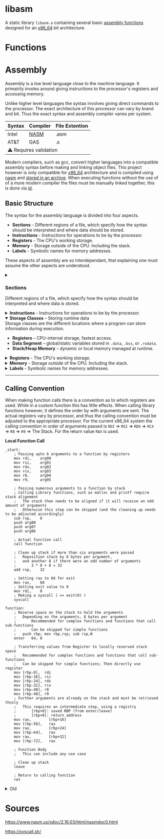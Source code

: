 # libasm
A static library `libasm.a` containing several basic [assembly functions](inc/libasm.h#L18) designed for an [x86_64](https://en.wikipedia.org/wiki/X86-64) bit architecture.

# Functions

# Assembly
Assembly is a low level language close to the machine language. It primairily involes around giving instructions to the processor's registers and accessing memory.

Unlike higher level languages the syntax involves giving direct commands to the processor. The exact architecture of this processor can vary by brand and bit. Thus the exact syntax and assembly compiler varies per system. 

<table>
  <thead>
    <tr>
	  <th>Syntax</th>
	  <th>Compiler</th>
	  <th>File Extention</th>
	</tr>
  </thead>
  <tbody>
    <tr>
      <td>Intel</td>
      <td><a href="https://www.nasm.us/xdoc/2.16.03/html/" target="_blank">NASM</a></td>
      <td>.asm</td>
    </tr>
    <tr>
      <td>AT&T</td>
      <td>GAS</td>
      <td>.s</td>
    </tr>
	<tr><td colspan=3>⚠️ Requires validation</td></tr>
  </tbody>
</table>

Modern compilers, such as gcc, convert higher languages into a compatible assembly syntax before making and linking object files. This project however is only compatible for [x86_64](https://en.wikipedia.org/wiki/X86-64) architecture and is compiled using [nasm](Makefile#L74) and [stored in an archive](Makefile#L67). When executing functions without the use of of a more modern compiler the files must be manually linked together, this is done via [ld](Makefile#L90).

## Basic Structure
The syntax for the assembly language is divided into four aspects.
- **Sections** - Different regions of a file, which specify how the syntax should be interpreted and where data should be stored.
- **Instructions** - Instructions for operations to be by the processor.
- **Registers** - The CPU's working storage.
- **Memory** - Storage outside of the CPU. Including the stack.
- **Labels** - Symbolic names for memory addresses.

These aspects of assembly are so interdependant, that explaining one must assume the other aspects are understood.
<details name=segment>
<summary>
	
### Sections
Different regions of a file, which specify how the syntax should be interpreted and where data is stored.
</summary>

<table>
  <thead>
    <tr><th colspan=2>Sections</th></tr>
  </thead>
  <tbody>
    <tr>
      <td>.data</td>
      <td>Initializes constants or variables with a set value.</td>
    </tr>
    <tr>
      <td>.bss</td>
      <td>Reserves space for variables with no initialized value.</td>
    </tr>
    <tr>
      <td>.text</td>
      <td>Executable code and function definition</td>
    </tr>
    <tr><td colspan=2>https://docs.oracle.com/cd/E19455-01/806-3773/elf-3/index.html</td></tr>
  </tbody>
</table>

https://www.tutorialspoint.com/assembly_programming/assembly_basic_syntax.htm

https://www.cs.yale.edu/flint/cs421/papers/x86-asm/asm.html

<a name="instructions"></a>
</details><details name=segment>
<summary><b>Instructions</b> - Instructions for operations to be by the processor.
</summary>

### Instructions

Instructions are given to the processor by the use of **mnemonics**. These keywords are translated into **Opcode**, which are numeric instructions which can be send to the processor. The available **mnemonics**, the **Opcode** they relate to, and the expected syntax _varies per architecture_, but are reasonably consistent for a given manufacturer.

The basic syntax for an instruction is a **mnemonic** followed by an **operand** or a label. Some instructions set Status Flag, which specific instructions can respond to. 

```assembly
; Instruction
<mnemonic> <operand>, <operand>

; Example
add	rdi,	rax
```

While there are typicaly _numerous_ **instructions** available, and you can expect the manufacturer to provide documentation for them, only a few handfulls are typically used.

---

<details><summary>$${\color{orange}\text{Setting register values}}$$</summary>

The ```mov``` instruction is used to set data to a register. While its name pronounced 'move' implies moving data form 1 operand to another, it actually copies and overwrites the information. There are subversions of the instruction such as ```movzx``` and ```movsx```, which are used to maintain data expected output for unsinged and signed numbers respectively.
```assembly
section	.text
CopyValue:
	; Set RAX to 23
	mov	rax,	23
	; Copy value from RAX to RDI
	;	RDI = RAX
	mov	rdi,	rax
	; Copy content from RAX to RDI
	;	RDI = *RAX
	mov	rdi,	[rax]
	; Copy specific content from RAX to RDI
	;	RDI = RAX->data
	mov	RDI,	[rax + 8]
```

The ```xchg``` command can be used to swap the values of 2 registers without the need of a third.
```assembly
section	.text
SwapValues:
	; Swap the values for RDI and RAX
	xchg	rdi,	rax
```

The ```lea``` can be used to retrieve the address of the operand, effectively dereferencing a pointer.
```assembly
section .data
	string	db	"lorem ipsum", 0
section	.text
Dereference:
	; Get the address for the litteral string
	lea	rdi,	[rel string]
```
</details>

<details><summary>$${\color{orange}\text{Manipulating register values}}$$</summary>

Numerous instructions exist to adjust the values of a register. The most commonly used are displayed below, and they are used for simple mathematical operations, such as incrementing, adding and multiplying. 
```assembly
section	.text
IncreaseAndDecrease:
	; Set RCX to 0
	xor	rcx,	rcx
	; ++RCX
	inc	rcx
	; --RCX
	dec	rcx
```

```assembly
section	.text
AddAndSubtract:
	; RSP += 8
	sub	rsp,	8
	; RSP -= 8
	add	rsp,	8
```

```assembly
section	.text
MultiplyAndDivide:
	mov	rdx,	3
	; RDX *= 2
	imul	rdx,	2
	; RDX = RDX * RDI
	imul	rdx,	rdi
	; RDX /= RAX
	idiv	rdx,	rax
```
</details>

<details><summary>$${\color{orange}\text{Stack manipulation}}$$</summary>

There are several approached to allocated memory for the stack. The ```enter``` and ```leave``` instructions can be used at the start of a functions to claim space on the stack, and restoring it before returning. This can also be done manually by manipulating the stack pointers stored on **RSP** and **RBP** using ```push```, ```pop``` and ```mov``` in a specific order. Through either approach **RSP** and **RBP** use eachother to store their original values, allowing the user to manipulate the stack and, asuming the user doesn't corrupt their values, and restore their values at the end.

Using a combination of ```push``` and ```pop``` or ```sub rsp, 8``` and ```add rsp, 8``` a user can then claim space on the stack and use this space as desired. It can be considered counter-intuitive, but ```sub``` is used to increase the stack size, and ```add``` is used to decrease the stack size. When using the ```push``` and ```pop``` instructions the information is copied to the stack, and retrieved using the 'last in, first out' principle.

It is important to note that some functions assume the stack to be alligned to 16 bytes. When calling such functions while unalined causes segfaults. Each ```push``` is equal to ```sub rsp, 8``` and the user should keep in mind that he should always push an even (% 16) amount before calling other functions.
```assembly
section	.text
Function:
	; Store base pointer in stack
	push	rbp
	; Store new stack base in base pointer
	mov		rsp,	rbp
	; Copy RDI and RSI into stack RSP
	push	rdi
	push	rsi
	; Read from stack
	mov	rdi,	[rsp + 8]
	mov	rsi,	[rsp]
	; Reserve space on stack
	sub	rsp,	8
	; Free space from stack
	add	rsp,	8
	; Retrieve and remove data from stack
	pop	rcx	; was RSI
	pop	rdx	; was RDI
	; Restore stack
	mov	rbp,	rsp
	pop	rbp
	; return function
	ret
```
</details>

<details><summary>$${\color{orange}\text{Bitwise operations}}$$</summary>

Comparing bits and storing the results have 3 basic comparisons: `and`, `or`, `xor`. Setting all bits in the destination operand to either true or false depending on the comparison. A simple inversion operation `not` can also be executed swapping true and false. The final 3 comparisons `nand`, `nor`, `nxor` (which might not exist for the architecture) combine the basic operations and the inversion into a single instruction. Creating all meaningful possible comparison results.

| Mnemonic | Syntax | Status Flag | Description | Use case |
| :------- | :----- | :---------: | :---------- | :------- |
| and | `and <dst>, <src>` | ✅ | Sets true of both bits are true | Masking bits |
| or | `or <dst>, <src>` | ✅ | Sets true of either bit is true | Bit flags |
| xor | `xor <dst>, <src>` | ✅ | Sets true of only one bit is true | Toggling bits |
| not | `not <dst>` | ❌ | Sets true if false | Inverting bits |
| shl | `shl <dst>, <imm>` | ✅ | Shift bits left | 2^imm |
| shr | `shr <dst>, <imm>` | ✅ | Shift bits right | 0.5^imm |
| sar | `sar <dst>, <imm>` | ✅ | Shift bits right<br>Preserving signed bit | 0.5^imm |

<table>
	<thead>
		<tr>
			<th rowspan=2>Instruction</th>
			<th colspan=5>1 byte register</th>
		</tr>
		<tr>
			<th><code>&lt;dst&gt;, &lt;src&gt;</code><br><code>11111111, 11111111</code></th>
			<th><code>&lt;dst&gt;, &lt;src&gt;</code><br><code>11111111, 00000000</code></th>
			<th><code>&lt;dst&gt;, &lt;src&gt;</code><br><code>00000000, 11111111</code></th>
			<th><code>&lt;dst&gt;, &lt;src&gt;</code><br><code>00000000, 00000000</code></th>
		</tr>
	</thead>
	<tbody>
		<tr>
			<th><code>and &lt;dst&gt;, &lt;src&gt;</code><br>Sets true if both bits are true</td>
			<td>11111111</td>
			<td>00000000</td>
			<td>00000000</td>
			<td>00000000</td>
		</tr>
		<tr>
			<th><code>or &lt;dst&gt;, &lt;src&gt;</code><br>Sets true if either bit is true</td>
			<td>11111111</td>
			<td>11111111</td>
			<td>11111111</td>
			<td>00000000</td>
		</tr>
		<tr>
			<th><code>xor &lt;dst&gt;, &lt;src&gt;</code><br>Sets true if only one bit is true</td>
			<td>00000000</td>
			<td>11111111</td>
			<td>11111111</td>
			<td>00000000</td>
		</tr>
		<tr>
			<th></th>
			<th><code>&lt;dst&gt;</code><br><code>11111111</code></th>
			<th><code>&lt;dst&gt;</code><br><code>00000000</code></th>
		</tr>
		<tr>
			<th><code>xor &lt;dst&gt;, &lt;dst&gt;</code><br>Sets to 0</td>
			<td>00000000</td>
			<td>00000000</td>
		</tr>
		<tr>
			<th><code>not &lt;dst&gt;</code></br>Sets true if bit is false</td>
			<td>00000000</td>
			<td>11111111</td>
		</tr>
	</tbody>
</table>
</details>

<details><summary>$${\color{orange}\text{Jumping and the Status Flag}}$$</summary>

The conditional jump commands read the [Status Flag](https://en.wikipedia.org/wiki/FLAGS_register) for certain flags. If their conditions are met they they can be used to jump to the indicated **label**. The status flags are set by certain **instructions** and combining them with **conditional jumps** and **labels** allow for structures such as **if statements**, **while loops** and **error handling**.

The ```test``` and ```cmp``` **instructions** are specifically designed to set the **Status Flag** flags, however instructions such as the mathematical ```inc```, ```add```, ```imul``` and bitwise instructions can also set them.
<table>
	<thead>
		<tr>
			<th>Instruction</th>
			<th>Description</th>
			<th>Status Flag</th>
		</tr>
	</thead>
	<tbody>
			<td><code>test &lt;src1&gt;, &lt;src2&gt;</code></td>
			<td>Used to evaluate whether specific bits are set.<br>Executes the <code>and</code> instructions, without overwriting the src.</td>
			<td rowspan=2>PF<br>ZF<br>SF</td>
		</tr>
		<tr>
			<td><code>test &lt;src&gt;, &lt;src&gt;</code></td>
			<td>Used to check for <code>NULL</code><br>Comparing two identical values sets the <a href=https://en.wikipedia.org/wiki/Zero_flag target="_blank">ZF (Zero Flag)</a> if the value is 0.</td>
		</tr>
		<tr>
			<td><code>cmp &lt;src1&gt;, &lt;src2&gt;</code></td>
			<td>Use to compare values.<br>Executes the <code>sub</code> instructions, without overwriting the src.</td>
			<td>CF<br>PF<br>AF<br>ZF<br>SF<br>OF</td>
		</tr>
	<tr>
		<td colspan=3>⚠️ Given the same arguments, the instructions <code>cmp</code> and <code>test</code> set different flags. while <code>test</code> is a more efficient instruction, they are <b><u><i>not interchangeable</i></u></b>.</td>
	</tr>
	</tbody>
</table>

**Conditional jump** instructions can read the **Status Flag** and if the required flags are (un)set, then it redirections the process to the instructed **label**
```assembly
section	.text
Function:
	; if (rdi == NULL) return;
	test	rdi,	rdi
	jz	.Return

; rcx = 0;
	xor	rcx,	rcx

; while (rcx < 10) ++rcx;
.WhileLoop:
	cmp	rcx,	10
	je	.Break
	inc	rcx
	jmp	.WhileLoop
.Break:

.Return:
	ret
```
<table>
	<thead>
		<tr>
			<th>Instructions</th>
			<th>Status Flags</th>
			<th><code>test</code></th>
			<th><code>cmp</code></th>
			<th>Notes</th>
		</tr>
	</thead>
	<tbody>
		<tr>
			<td>jmp</td>
			<td></td>
			<td colspan="3">Unconditional</td>
		</tr>
		<tr><th colspan=5></th></tr>
		<tr>
			<td>je</td>
			<td rowspan="2"><code>ZF=1</code></td>
			<td></td>
			<td><code>if (x == y)</code></td>
			<td></td>
		</tr>
		<tr>
			<td>jz</td>
			<td><code>if (x & y == 0)</code></td>
			<td></td>
			<td></td>
		</tr>
		<tr>
			<td>jne</td>
			<td rowspan="2"><code>ZF=0</code></td>
			<td></td>
			<td><code>if (x != y)</code></td>
			<td></td>
		</tr>
		<tr>
			<td>jnz</td>
			<td><code>if (x & y != 0)</code></td>
			<td></td>
			<td></td>
		</tr>
		<tr><th colspan=5></th></tr>
		<tr>
			<td>jg</td>
			<td><code>ZF=0 && OF=SF</code></td>
			<td>❌</td>
			<td><code>if (x > y)</code></td>
			<td rowspan=4>signed</td>
		</tr>
		<tr>
			<td>jge</td>
			<td><code>OF=SF</code></td>
			<td>❌</td>
			<td><code>if (x >= y)</code></td>
		</tr>
		<tr>
			<td>jl</td>
			<td><code>ZF=0 && OF!=SF</code></td>
			<td>❌</td>
			<td><code>if (x < y)</code></td>
		</tr>
		<tr>
			<td>jle</td>
			<td><code>ZF=1 || OF!=SF</code></td>
			<td>❌</td>
			<td><code>if (x <= y)</code></td>
		</tr>
		<tr>
			<td>ja</td>
			<td><code>ZF=0 && CF=0</code></td>
			<td>❌</td>
			<td><code>if (x > y)</code></td>
			<td rowspan=4>unsigned</td>
		</tr>
		<tr>
			<td>jae</td>
			<td><code>CF=0</code></td>
			<td>❌</td>
			<td><code>if (x >= y)</code></td>
		</tr>
		<tr>
			<td>jb</td>
			<td><code>CF=1</code></td>
			<td>❌</td>
			<td><code>if (x < y)</code></td>
		</tr>
		<tr>
			<td>jbe</td>
			<td><code>ZF=1 || CF=1</code></td>
			<td>❌</td>
			<td><code>if (x <= y)</code></td>
		</tr>
		<tr><th colspan=5></th></tr>
		<tr>
			<td>js</td>
			<td><code>SF=1</code></td>
			<td><code>if (x & y < 0)</code> Most Significant Bit</td>
			<td>⚠️ Use jl instead</td>
			<td>Negative</td>
		</tr>
		<tr>
			<td>jns</td>
			<td><code>SF=0</code></td>
			<td><code>if (x & y >= 0)</code> Most Significant Bit</td>
			<td>⚠️ Use jge instead</td>
			<td>Positive</td>
		</tr>
		<tr>
			<td>jo</td>
			<td><code>OF=1</code></td>
			<td></td>
			<td></td>
			<td>Overflow</td>
		</tr>
		<tr>
			<td>jno</td>
			<td><code>SOF=0</code></td>
			<td></td>
			<td></td>
			<td>No overflow</td>
		</tr>
	</tbody>
</table>

</details>

</details>

<details open name=segment>
<summary><b>Storage Classes</b> – Storing runtime data</summary>
Storage classes are the different locations where a program can store information during execution.

- **Registers** – CPU-internal storage, fastest access.
- **Data Segment** – global/static variables stored in `.data`, `.bss`, or `.rodata`.
- **Stack/Heap Memory** – dynamic or local memory managed at runtime.
</details>


<details open name=segment>
<summary><b>Registers</b> - The CPU's working storage.</summary>

### Registers
Registers are sections of the CPU where information can be stored. On a x86_64 system each register can store 64-bits worth of data. They can be used to directly store information, or as an intermediate step required to transfer data between variables.
While in theory all registers can be used to hold any data, there is good practise in place to maintain stability and reliability, preventing unexpected behavior. To this end registers are defined in two type: Caller Saved registers (Scratch) and Callee Saved registers (Preserved), and each register has an intended purpose.

<table border="1" >
	<colgroup>
		<col>
		<col>
		<col>
		<col span="8" style="width: 23px;">
		<col style="width: 480px;">
	</colgroup>
	<thead>
		<tr><th colspan=12 style="text-align: center">Intel X86 Architecture</th></tr>
		<tr>
			<th>Name</th>
			<th>Caller/Callee saved</th>
			<th>Calling convetion</th>
			<th colspan=8>Bytes</th>
			<th>Notes</th>
		</tr>
	</thead>
	<tbody>
		<!-- RAX Accumulator -->
		<tr>
			<td rowspan=4>Accumulator</td>
			<td rowspan=4>🔥 Scratch</td>
			<td rowspan=4>Return value<br>syscall ID</td>
			<td colspan=8>RAX</td>
		</tr>
		<tr>
			<td colspan=4></td>
			<td colspan=4>EAX</td>
		</tr>
		<tr>
			<td colspan=6></td>
			<td colspan=2>AX</td>
		</tr>
		<tr>
			<td colspan=6></td>
			<td colspan=1>AH</td>
			<td colspan=1>AL</td>
		</tr>
		<!-- RBX Base -->
		<tr>
			<td rowspan=4>Base</td>
			<td rowspan=4>🛡️ Preserved</td>
			<td rowspan=4></td>
			<td colspan=8>RBX</td>
		</tr>
		<tr>
			<td colspan=4></td>
			<td colspan=4>EBX</td>
		</tr>
		<tr>
			<td colspan=6></td>
			<td colspan=2>BX</td>
		</tr>
		<tr>
			<td colspan=6></td>
			<td colspan=1>BH</td>
			<td colspan=1>BL</td>
		</tr>
		<!-- RCX Counter -->
		<tr>
			<td rowspan=4>Counter</td>
			<td rowspan=4>🔥 Scratch</td>
			<td rowspan=4>ARG03</td>
			<td colspan=8>RCX</td>
		</tr>
		<tr>
			<td colspan=4></td>
			<td colspan=4>ECX</td>
		</tr>
		<tr>
			<td colspan=6></td>
			<td colspan=2>CX</td>
		</tr>
		<tr>
			<td colspan=6></td>
			<td colspan=1>CH</td>
			<td colspan=1>CL</td>
		</tr>
		<!-- RDX Data -->
		<tr>
			<td rowspan=4>Data</td>
			<td rowspan=4>🔥 Scratch</td>
			<td rowspan=4>ARG02</td>
			<td colspan=8>RDX</td>
		</tr>
		<tr>
			<td colspan=4></td>
			<td colspan=4>EDX</td>
		</tr>
		<tr>
			<td colspan=6></td>
			<td colspan=2>DX</td>
		</tr>
		<tr>
			<td colspan=6></td>
			<td colspan=1>DH</td>
			<td colspan=1>DL</td>
		</tr>
		<!-- RSI Source -->
		<tr>
			<td rowspan=4>Source</td>
			<td rowspan=4>🔥 Scratch</td>
			<td rowspan=4>ARG01</td>
			<td colspan=8>RSI</td>
		</tr>
		<tr>
			<td colspan=4></td>
			<td colspan=4>ESI</td>
		</tr>
		<tr>
			<td colspan=6></td>
			<td colspan=2>SI</td>
		</tr>
		<tr>
			<td colspan=7></td>
			<td colspan=1>SIL</td>
		</tr>
		<!-- RDI Destination -->
		<tr>
			<td rowspan=4>Destination</td>
			<td rowspan=4>🔥 Scratch</td>
			<td rowspan=4>ARG00</td>
			<td colspan=8>RDI</td>
		</tr>
		<tr>
			<td colspan=4></td>
			<td colspan=4>EDI</td>
		</tr>
		<tr>
			<td colspan=6></td>
			<td colspan=2>DI</td>
		</tr>
		<tr>
			<td colspan=7></td>
			<td colspan=1>DIL</td>
		</tr>
		<!-- RSP Stack Pointer -->
		<tr>
			<td rowspan=4>Stack Pointer</td>
			<td rowspan=4>🛡️ Preserved</td>
			<td rowspan=4>ARG06+</td>
			<td colspan=8>RSP</td>
			<td rowspan=4><b>The stack</b><br><br>Should be altered using sub/add, maintaining 16 byte alignment.<br>Can also be altered with push/pop, each alters it by 8 bytes.<br>⚠️ Misalignement can cause segmentation faults.</td>
		</tr>
		<tr>
			<td colspan=4></td>
			<td colspan=4>ESP</td>
		</tr>
		<tr>
			<td colspan=6></td>
			<td colspan=2>SP</td>
		</tr>
		<tr>
			<td colspan=7></td>
			<td colspan=1>SPL</td>
		</tr>
		<!-- RBP Stack Base Pointer -->
		<tr>
			<td rowspan=4>Stack Base Pointer</td>
			<td rowspan=4>🛡️ Preserved</td>
			<td rowspan=4></td>
			<td colspan=8>RBP</td>
			<td rowspan=4>RBP is used to maintain the stack between a function start and end.<br>At the beginning of the funciton its value should be stored on the stack (push) and then the new value of the stack should be stored on RBP (mov).<br><pre>push RBP<br>mov RBP, RSP</pre>When a function completes these steps can be reversed, restoring the stack.<pre>mov RSP, RBP<br>pop RBP</pre>
		</tr>
		<tr>
			<td colspan=4></td>
			<td colspan=4>EBP</td>
		</tr>
		<tr>
			<td colspan=6></td>
			<td colspan=2>BP</td>
		</tr>
		<tr>
			<td colspan=7></td>
			<td colspan=1>BPL</td>
		</tr>
		<!-- R8 -->
		<tr>
			<td rowspan=32>General Purpose</td>
			<td rowspan=4>🔥 Scratch</td>
			<td rowspan=4>ARG04</td>
			<td colspan=8>R8</td>
		</tr>
		<tr>
			<td colspan=4></td>
			<td colspan=4>R8D</td>
		</tr>
		<tr>
			<td colspan=6></td>
			<td colspan=2>R8W</td>
		</tr>
		<tr>
			<td colspan=7></td>
			<td colspan=1>R8B</td>
		</tr>
		<!-- R9 -->
		<tr>
			<!-- <td rowspan=4></td> -->
			<td rowspan=4>🔥 Scratch</td>
			<td rowspan=4>ARG05</td>
			<td colspan=8>R9</td>
		</tr>
		<tr>
			<td colspan=4></td>
			<td colspan=4>R9D</td>
		</tr>
		<tr>
			<td colspan=6></td>
			<td colspan=2>R9W</td>
		</tr>
		<tr>
			<td colspan=7></td>
			<td colspan=1>R9B</td>
		</tr>
		<!-- R10 -->
		<tr>
			<!-- <td rowspan=4></td> -->
			<td rowspan=4>🔥 Scratch</td>
			<td rowspan=4></td>
			<td colspan=8>R10</td>
		</tr>
		<tr>
			<td colspan=4></td>
			<td colspan=4>R10D</td>
		</tr>
		<tr>
			<td colspan=6></td>
			<td colspan=2>R10W</td>
		</tr>
		<tr>
			<td colspan=7></td>
			<td colspan=1>R10B</td>
		</tr>
		<!-- R11 -->
		<tr>
			<!-- <td rowspan=4></td> -->
			<td rowspan=4>🔥 Scratch</td>
			<td rowspan=4></td>
			<td colspan=8>R11</td>
		</tr>
		<tr>
			<td colspan=4></td>
			<td colspan=4>R11D</td>
		</tr>
		<tr>
			<td colspan=6></td>
			<td colspan=2>R11W</td>
		</tr>
		<tr>
			<td colspan=7></td>
			<td colspan=1>R11B</td>
		</tr>
		<!-- R12 -->
		<tr>
			<!-- <td rowspan=4></td> -->
			<td rowspan=4>🛡️ Preserved</td>
			<td rowspan=4></td>
			<td colspan=8>R12</td>
		</tr>
		<tr>
			<td colspan=4></td>
			<td colspan=4>R12D</td>
		</tr>
		<tr>
			<td colspan=6></td>
			<td colspan=2>R12W</td>
		</tr>
		<tr>
			<td colspan=7></td>
			<td colspan=1>R12B</td>
		</tr>
		<!-- R13 -->
		<tr>
			<!-- <td rowspan=4></td> -->
			<td rowspan=4>🛡️ Preserved</td>
			<td rowspan=4></td>
			<td colspan=8>R13</td>
		</tr>
		<tr>
			<td colspan=4></td>
			<td colspan=4>R13D</td>
		</tr>
		<tr>
			<td colspan=6></td>
			<td colspan=2>R13W</td>
		</tr>
		<tr>
			<td colspan=7></td>
			<td colspan=1>R13B</td>
		</tr>
		<!-- R14 -->
		<tr>
			<!-- <td rowspan=4></td> -->
			<td rowspan=4>🛡️ Preserved</td>
			<td rowspan=4></td>
			<td colspan=8>R14</td>
		</tr>
		<tr>
			<td colspan=4></td>
			<td colspan=4>R14D</td>
		</tr>
		<tr>
			<td colspan=6></td>
			<td colspan=2>R14W</td>
		</tr>
		<tr>
			<td colspan=7></td>
			<td colspan=1>R14B</td>
		</tr>
		<!-- R15 -->
		<tr>
			<!-- <td rowspan=4></td> -->
			<td rowspan=4>🛡️ Preserved</td>
			<td rowspan=4></td>
			<td colspan=8>R15</td>
		</tr>
		<tr>
			<td colspan=4></td>
			<td colspan=4>R15D</td>
		</tr>
		<tr>
			<td colspan=6></td>
			<td colspan=2>R15W</td>
		</tr>
		<tr>
			<td colspan=7></td>
			<td colspan=1>R15B</td>
		</tr>
	</tbody>
</table>

Any information stored in a Scratch register is allowed to be altered by any function. While a function could store temporary information in a Scratch register, when calling other functions it may never asume they remain unaltered. Thus, when calling other functions it should store its information in other locations.

When a function alters a Preserved register, it must restore the register before returning to another function. Each function may expect the Preserved register between calls of sub-functions. 
A notable Preserved register is `rsp` (using `rbp` to maintain and store temporary states), which is used to store larger chunks of information. `rsp` is often referred to as 'the stack'.
</details>

<details open name=segment>
<summary><b>Memory</b> - Storage outside of the CPU. Including the stack.</summary>

### Memory
</details>

<details open name=segment>
<summary><b>Labels</b> - Symbolic names for memory addresses.</summary>

### Labels
Labels in assembly are symbolic names for memory addresses. They are used to define locations in the code base to move around between. Accessing labels can be done in 3 ways:
- **Process Flow** - Labels are passed over by the instruction flow.
- **Jumps** - Continue process at the specified jump. Jump statements can be conditional and can be reconised by their `j**` syntax.
- **Calls** - Using `call` to access a label stores the previous address on the stack. Then using `ret` returns the process to the old address. Effectively turning the label into a **function**.

```assembly
section .text
Label:
	extern	Function
	call	Function
```
```assembly
section .text
; Function asscessible from other files
global	Function
Function:
	push	rbp
	mov		rbp,	rsp
	; do things
	mov		rsp,	rbp
	pop		rbp
	ret
```
```assembly
section .text
;  While loop
	xor	rcx,	rcx
Loop:
	inc	rcx
	cmp	rcx,	10
	jl	Loop
```
```assembly
section .text
; if statement
If:
	cmp	rdi,	rsi
	jne False
True:
	; Do something
	jmp	EndIf
False:
	; Do something else
EndIf:
```
</details>

---

## Calling Convention
When making function calls there is a convention as to which registers are used. While in a custom function this has little effects. When calling library functions however, it defines the order by with arguments are sent. The actual registers vary by processor, and thus the calling convention must be adjusted to the appropriate processor. For the current x86_64 system the calling convention in order of arguments passed is `RDI` => `RSI` => `RDX` => `RCX` => `R8` => `R9` => The Stack. For the return value `RAX` is used.

**Local Function Call**
```assembly
_start:
	; Passing upto 6 arguments to a function by registers
	mov	rdi,	arg00
	mov	rsi,	arg01
	mov	rdx,	arg02
	mov	rcx,	arg03
	mov	r8,		arg04
	mov	r9,		arg05

	; Passing numerous arguments to a function by stack
	; Calling Library functions, such as malloc and printf require stack alignment
	;	The stack then needs to be aligned if it will receive an odd amount of arguments
	;	Otherwise this step can be skipped (and the cleaning up needs to be adjusted accordingly)
	sub	rsp,	8
	push arg08
	push arg07
	push arg06

	; Actual function call
	call function

	; Clean up stack if more than six arguments were passed
	;	Reposition stack by 8 bytes per argument, 
	;	and another 8 if there were an odd number of arguments
	;		3 * 8 + 8 = 32
	add	rsp,	32

	; Setting rax to 60 for exit
	mov	rax,	60
	; Setting exit value to 0
	mov rdi,	0
	; Making a syscall ( => exit(0) )
	syscall

function:
	; Reserve space on the stack to hold the arguments
	;	Depending on the arguments, 8 bytes per argument
	;		Recommended for complex functions and functions that call sub-functions
	;		Can be skipped for simple functions
	;	push rbp; mov rbp,rsp; sub rsp,N
	enter	64,	0

	; Transferring values from Register to locally reserved stack space
	;	Recommended for complex functions and functions that call sub-functions
	;	Can be skipped for simple functions; Then directly use register
	mov [rbp-8],  rdi
	mov [rbp-16], rsi
	mov [rbp-24], rdx
	mov [rbp-32], rcx
	mov [rbp-40], r8
	mov [rbp-48], r9
	; Further arguments are already on the stack and must be retrieved thusly
	;	This requires an intermediate step, using a registry
	;		[rbp+0]: saved RBP (from enter/leave)
	;		[rbp+8]: return address
	mov	rax,		[rbp+16]
	mov	[rbp-56],	rax
	mov	rax,		[rbp+24]
	mov	[rbp-64],	rax
	mov	rax,		[rbp+32]
	mov	[rbp-72],	rax

	; Function Body
	;	This can include any use case

	; Clean up stack
	leave

	; Return to calling function
	ret
```





















<details><summary>Old</summary>

**Data Movement**

Transferring data can be done between two operands, one of which must be a register operand, the other can be either a register operand and a memory operand.

| Mnemonic | Syntax | Status Flag | Description | Use case |
| :------- | :----- | :---------: | :---------- | :------- |
| mov      | `mov <dst>, <src>` | ❌ | Overwrites dst with src | Data transfer |
| movzx    | `movzx <dst>, <src>` | ❌ | Overwrites dst with src, <br>setting remaining bits to 0. | Data transfer from small register to larger register |
| movsx    | `movsx <dst>, <src>` | ❌ | Overwrites dst with src, <br>setting remaining bits to 0 (positive) or 1 (negative) | Data transfer from small register to larger register, <br> for signed values |
| xchg     | `xchg <reg1>, <reg2>` | ❌ | Swaps data between two operands | Swapping data |
| lea      | `lea <dst>, [<mem>]` | ❌ | Copy selected memory address in register | Pointers |
| push     | `push <register>` | ❌ | Decrements stackpointer `rsp`. <br>Then copies register's data to it | Storing data |
| pop      | `pop <register>` | ❌ | Copies stack top data to register. <br>Then increments stack pointer `rsp` | Retrieving data |

**Arithmetic**

| Mnemonic | Syntax | Status Flag | Description | Use case |
| :------- | :----- | :---------: | :---------- | :------- |
| inc | `inc <register>` | ✅ | Increases registers value by 1 | Counter |
| dec | `dec <register>` | ✅ | Decreases registers value by 1 | Counter |
| add | `add <dst>, <src>` | ✅ | Adds value of src to dst | Integer addition |
| sub | `sub <dst>, <src>` | ✅ | Subtracts the value of src from dst | Integer subtraction |
| mul | `mul <src>` | ✅ | Multiplies the value stored in `rax` by src storing it in `rdx:rax` | Integer multiplication |
| imul | `imul <src>`<br>(other syntaxes available) | ✅ | Multiplies the value stored in `rax` by src storing it in `rdx:rax` | Signed Integer multiplication |
| div | `div <src>` | ❌ | Divides the value stored in `rax` by src<br>The remainder is stored in `rdx` | Integer division |
| idiv | `idiv <src>` | ❌ | Divides the value stored in `rax` by src<br>The remainder is stored in `rdx` | Signed Integer division |

**Bitwise operations**

Comparing bits and storing the results have 3 basic comparisons: `and`, `or`, `xor`. Setting all bits in the destination operand to either true or false depending on the comparison. A simple inversion operation `not` can also be executed swapping true and false. The final 3 comparisons `nand`, `nor`, `xor` (which might not exist for the architecture) combine the basic operations and the inversion into a single instruction. Creating all meaningful possible comparison results.

| Mnemonic | Syntax | Status Flag | Description | Use case |
| :------- | :----- | :---------: | :---------- | :------- |
| and | `and <dst>, <src>` | ✅ | Sets true of both bits are true | Masking bits |
| or | `or <dst>, <src>` | ✅ | Sets true of either bit is true | Bit flags |
| xor | `xor <dst>, <src>` | ✅ | Sets true of only one bit is true | Toggling bits |
| not | `not <dst>` | ❌ | Sets true if false | Inverting bits |
| shl | `shl <dst>, <imm>` | ✅ | Shift bits left | 2^imm |
| shr | `shr <dst>, <imm>` | ✅ | Shift bits right | 0.5^imm |
| sar | `sar <dst>, <imm>` | ✅ | Shift bits right<br>Preserving signed bit | 0.5^imm |

<table>
	<thead>
		<tr>
			<th></th>
			<th>Input</th>
			<th></th>
		</tr>
		<tr>
			<th><code>&lt;dst&gt;</code></th>
			<td>11001100</td>
			<td></td>
		</tr>
		<tr>
			<th><code>&lt;src&gt;</code></th>
			<td>11110000</td>
			<td></td>
		</tr>
		<tr>
			<th>Instruction</th>
			<th>Output</th>
			<th><code>not &lt;dst&gt;</code></th>
		</tr>
	</thead>
	<tbody>
		<tr>
			<td><code>not &lt;dst&gt;</code></td>
			<td>00110011</td>
			<td></td>
		</tr>
		<tr><td colspan=3></td></tr>
		<tr>
			<td><code>and &lt;dst&gt;, &lt;src&gt;</code></td>
			<td>11000000</td>
			<td>00111111 (nand)</td>
		</tr>
		<tr>
			<td><code>or &lt;dst&gt;, &lt;src&gt;</code></td>
			<td>11111100</td>
			<td>00000011 (nor)</td>
		</tr>
		<tr>
			<td><code>xor &lt;dst&gt;, &lt;src&gt;</code></td>
			<td>00111100</td>
			<td>11000011 (nxor)</td>
		</tr>
		<tr>
			<td><code>xor &lt;dst&gt;, &lt;dst&gt;</code></td>
			<td>00000000</td>
			<td>11111111 (nxor)</td>
		</tr>
		<tr><td colspan=3></td></tr>
		<tr>
			<td><code>shl &lt;dst&gt;, 3;</code></td>
			<td>01100000</td>
			<td></td>
		</tr>
		<tr>
			<td><code>shr &lt;dst&gt;, 3;</code></td>
			<td>00011001</td>
			<td></td>
		</tr>
		<tr>
			<td><code>sar &lt;dst&gt;, 3;</code></td>
			<td>11111001</td>
			<td></td>
		</tr>
	</tbody>
</table>

**Control Flow**

| Mnemonic | Syntax | Status Flag | Jump condition | Description | Use case |
| :------- | :----- | :---------: | :------------: | :---------- | :------- |
| call     | `call <label>` | ❌ | Always | Stores current address in stack. Moves to label. | 'Function' calling |
| ret      | `ret` | ❌ | Always | Returns to address stored in stack by `call` | Return from 'function' |
| jmp      | `jmp <label>` | ❌ | Always | Jump to label | while loop |

Conditional jumps using cmp
| Mnemonic | Syntax | Status Flag | Jump condition | Description | Use case |
| :------- | :----- | :---------: | :------------: | :---------- | :------- |
| cmp      | `cmp <src1>, <src2>` | ✅ |  | Executes `sub` without storing result<br>Updates flags OF SF ZF AF PF CF<br>FLAGS 00001000 11010101 | conditions<br>< <= > >= == != |
| je/jz    | `je <label>`  | ❌ | `ZF=1` | If equal |  if (x == y) |
| jne/jnz  | `jne <label>` | ❌ | `ZF=0` | If not equal | if (x != y) |
| jg       | `jg <label>`  | ❌ | `ZF=0 && OF=SF` | If greater than | if (x > y) |
| jge      | `jge <label>` | ❌ | `OF=SF` | If equal or greater than | if (x >= y) |
| jl       | `jl <label>`  | ❌ | `ZF=0 && OF!=SF` | If less than | if (x < y) |
| jle      | `jle <label>` | ❌ | `OF!=SF` | If equal or less than | if (x <= y) |
| ja       | `ja <label>`  | ❌ | `ZF=0 && CF=0 ` | If greater than | if (x > y), unsigned |
| jae      | `ja <label>`  | ❌ | `CF=0` | If equal or greater than | if (x >= y), unsigned |
| jb       | `ja <label>`  | ❌ | `CF=1` | If less than | if (x < y), unsigned |
| jbe      | `ja <label>`  | ❌ | `ZF=1 \|\| CF=1 ` | If equal or less than | if (x <= y), unsigned |

Conditional jumps using test
| Mnemonic | Syntax | Status Flag | Jump condition | Description | Use case |
| :------- | :----- | :---------: | :------------: | :---------- | :------- |
| test     | `test <src1>, <src2>` | ✅ |  | Executes `and` without storing result<br>Updates flags SF ZF PF<br>FLAGS 00000000 11000100 | Testing bits<br>Boolean checks |
| je/jz    | `je <label>`  | ❌ | `ZF=1` | If equal |  if (x == y) |
| jne/jnz  | `jne <label>` | ❌ | `ZF=0` | If not equal | if (x != y) |
| js       | `js <label>`  | ❌ | `SF=1` | If less than  | if (x < y) |
| jns      | `jns <label>` | ❌ | `SF=0` | If greater or equal | if (x >= y) |

**Stack manipulation**

| Mnemonic | Syntax | Status Flag | Description | Use case |
| :------- | :----- | :---------: | :---------- | :------- |
| enter | `enter, <imm1>, <imm2>` | ✅❌ |  |  |
| leave | `leave` | ✅❌ |  |  |


AI, ID, VIP, VIF, AC, VM, RF | MD, NT, IOPL, OF, DF, IF, TF, SF, ZF, AF, PF, CF
https://en.wikipedia.org/wiki/FLAGS_register#FLAGS

Data Transfer Instructions (mov, push, pop, xchg, lea, etc.)

Binary Arithmetic Instructions (add, sub, imul, idiv, inc, dec, etc.)

Decimal Arithmetic Instructions (older BCD ops, rarely used today)

Logical Instructions (and, or, xor, not, shl, shr, etc.)

Shift and Rotate Instructions (shl, shr, rol, ror, etc.)

Bit and Byte Instructions (bt, bts, setcc, test, etc.)

Control Transfer Instructions (jmp, call, ret, conditional jumps, loop, etc.)

String Instructions (movs, cmps, scas, stos, lods, with rep prefixes)

Input/Output Instructions (in, out)

Flag Control Instructions (stc, clc, cmc, lahf, sahf, pushf, popf, etc.)

Segment Register Instructions (lds, les, lfs, lgs, lss)

Miscellaneous Instructions (nop, lea, xlat, etc.)

System Instructions (syscall, sysret, hlt, cpuid, wrmsr, etc.)

Floating-Point Instructions (x87 stack-based FPU ops)

SIMD Instructions (MMX, SSE, AVX, AVX-512 categories, each subdivided further)


### Registers

### Memory


### Labels


## Operands
Three types of operands, each able to contain data:
- Register operands - data stored in the processor.
- Memory operands - data stored in memory.
- Immediate operands - 'hardcoded' data in the running process.
- I/O operands - access to ports, special cases.

### Calling Convention


https://www.cs.uaf.edu/2017/fall/cs301/lecture/09_11_registers.html

## Syscall
https://syscall.sh/

## Comparisons


## Conditional jumps
https://www.philadelphia.edu.jo/academics/qhamarsheh/uploads/Lecture%2018%20Conditional%20Jumps%20Instructions.pdf

</details>

# Sources
https://www.nasm.us/xdoc/2.16.03/html/nasmdoc0.html

https://syscall.sh/
